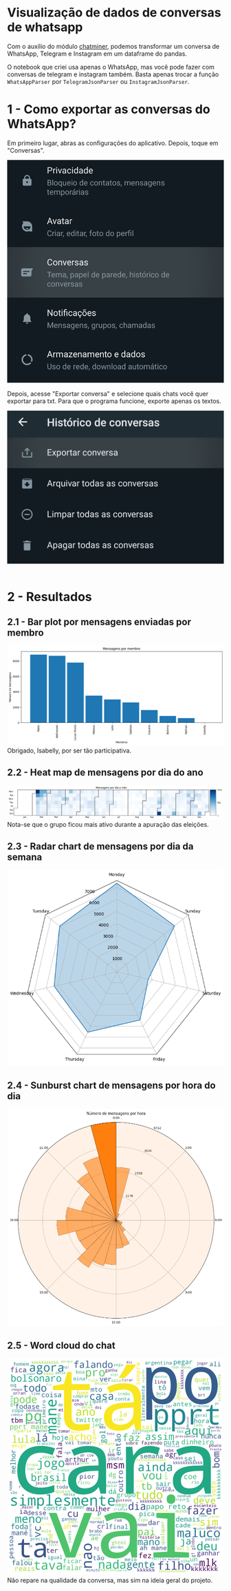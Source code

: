 # Visualização de dados de conversas de whatsapp

Com o auxílio do módulo <a href="https://github.com/joweich/chat-miner">chatminer</a>, podemos transformar um conversa de WhatsApp, Telegram e Instagram em um dataframe do pandas.

O notebook que criei usa apenas o WhatsApp, mas você pode fazer com conversas de telegram e instagram também. Basta apenas trocar a função `WhatsAppParser` por `TelegramJsonParser` ou `InstagramJsonParser`.

# 1 - Como exportar as conversas do WhatsApp?
Em primeiro lugar, abras as configurações do aplicativo. Depois, toque em "Conversas".

<img src="imgs/img1.jpg">

Depois, acesse "Exportar conversa" e selecione quais chats você quer exportar para txt. Para que o programa funcione, exporte apenas os textos.

<img src="imgs/img2.jpg">
<br>
<br>

# 2 - Resultados
## 2.1 - Bar plot por mensagens enviadas por membro
<img src="imgs/barplot.png">
Obrigado, Isabelly, por ser tão participativa.

## 2.2 - Heat map de mensagens por dia do ano
<img src="imgs/heatmap.png">
Nota-se que o grupo ficou mais ativo durante a apuração das eleições.

## 2.3 - Radar chart de mensagens por dia da semana
<img src="imgs/radarchart.png">

## 2.4 - Sunburst chart de mensagens por hora do dia
<img src="imgs/sunburst.png">

## 2.5 - Word cloud do chat
<img src="imgs/wordc.png">
Não repare na qualidade da conversa, mas sim na ideia geral do projeto.
